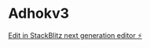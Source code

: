 # Adhokv3

[Edit in StackBlitz next generation editor ⚡️](https://stackblitz.com/~/github.com/nkearse1/Adhokv3)